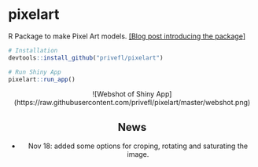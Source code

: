 # pixelart

R Package to make Pixel Art models. [[Blog post introducing the package]](https://privefl.github.io/blog/shiny-app-for-making-pixel-art-models/)

```r
# Installation
devtools::install_github("privefl/pixelart")

# Run Shiny App
pixelart::run_app()
```

<center>![Webshot of Shiny App](https://raw.githubusercontent.com/privefl/pixelart/master/webshot.png)

## News

- Nov 18: added some options for croping, rotating and saturating the image.

